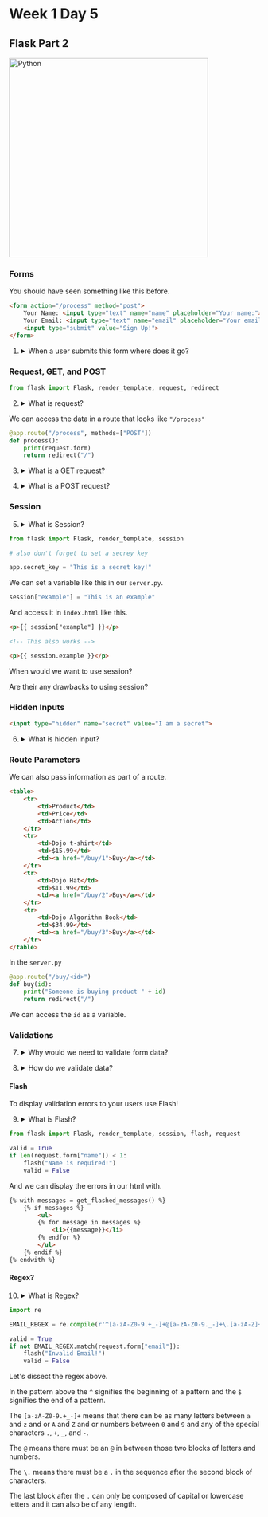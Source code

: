 # Week 1 Day 5

## Flask Part 2

<img src="http://flask.pocoo.org/static/logo/flask.png" alt="Python" width="400px">

### Forms

You should have seen something like this before.

```html
<form action="/process" method="post">
    Your Name: <input type="text" name="name" placeholder="Your name:"><br>
    Your Email: <input type="text" name="email" placeholder="Your email:"><br>
    <input type="submit" value="Sign Up!">
</form>
```

1. <details> 
    <summary>When a user submits this form where does it go?</summary>
    The form is submitted to the server.
</details>

### Request, GET, and POST

```python
from flask import Flask, render_template, request, redirect
```

2. <details> 
    <summary>What is request?</summary>
    Request is the HTTP request. We can use it to access the form data.
</details>

We can access the data in a route that looks like ```"/process"```

```python
@app.route("/process", methods=["POST"])
def process():
    print(request.form)
    return redirect("/")
```

3. <details> 
    <summary>What is a GET request?</summary>
    If we submit the form with a <code>method="get"</code> it will pass the form data through the url like <code>"localhost:5000/process?name=example&email=example@example.com"</code>. This is fine for a simple form like a search, but might be insecure if the form has a password or credit card number.
</details>

4. <details> 
    <summary>What is a POST request?</summary>
    If we submit the form with a <code>method="post"</code> it doesn't pass the form data in the url and instead sends it as part of the HTTP request. We can access this data in flask using <code>request.form</code>.
</details>

### Session

5. <details> 
    <summary>What is Session?</summary>
    Session is a variable we can store on the user's web browser and we can access in our <code>server.py</code> or in our templates. We can set session and access session as if it were a dictionary.
</details>

```python
from flask import Flask, render_template, session

# also don't forget to set a secrey key

app.secret_key = "This is a secret key!"
```

We can set a variable like this in our ```server.py```.

```python
session["example"] = "This is an example"
```

And access it in ```index.html``` like this.

```html
<p>{{ session["example"] }}</p>

<!-- This also works -->

<p>{{ session.example }}</p>
```

When would we want to use session?

Are their any drawbacks to using session?

### Hidden Inputs

```html
<input type="hidden" name="secret" value="I am a secret">
```

6. <details> 
    <summary>What is hidden input?</summary>
    Exactly what it sounds like, an input that isn't displayed in a form.
</details>

### Route Parameters

We can also pass information as part of a route.

```html
<table>
    <tr>
        <td>Product</td>
        <td>Price</td>
        <td>Action</td>
    </tr>
    <tr>
        <td>Dojo t-shirt</td>
        <td>$15.99</td>
        <td><a href="/buy/1">Buy</a></td>
    </tr>
    <tr>
        <td>Dojo Hat</td>
        <td>$11.99</td>
        <td><a href="/buy/2">Buy</a></td>
    </tr>
    <tr>
        <td>Dojo Algorithm Book</td>
        <td>$34.99</td>
        <td><a href="/buy/3">Buy</a></td>
    </tr>
</table>
```

In the ```server.py```

```python
@app.route("/buy/<id>")
def buy(id):
    print("Someone is buying product " + id)
    return redirect("/")
```

We can access the ```id``` as a variable.

### Validations

7. <details> 
    <summary>Why would we need to validate form data?</summary>
    To insure data that we might want to save into a database is correct or in the right format. Later we will use these same strategies to enable users to authenticate themselves to your application.
</details>

8. <details> 
    <summary>How do we validate data?</summary>
    Use lots of conditionals!
    <pre>
    valid = True
    if len(request.form["name"]) < 1:
        valid = False
    </pre>
</details>

#### Flash

To display validation errors to your users use Flash!

9. <details> 
    <summary>What is Flash?</summary>
    Flash is like a session variable that is only displayed to your user once. Then it dissapears in a <i>flash!</i>
</details>

```python
from flask import Flask, render_template, session, flash, request
```

```python
valid = True
if len(request.form["name"]) < 1:
    flash("Name is required!")
    valid = False
```

And we can display the errors in our html with.

```html
{% with messages = get_flashed_messages() %}
    {% if messages %}
        <ul>
        {% for message in messages %}
            <li>{{message}}</li>
        {% endfor %}
        </ul>
    {% endif %}
{% endwith %}
```

#### Regex?

10. <details> 
    <summary>What is Regex?</summary>
    Regex is short for Regular Expressions. It is a way we can find patterns in text or even search text.
</details>

```python
import re

EMAIL_REGEX = re.compile(r'^[a-zA-Z0-9.+_-]+@[a-zA-Z0-9._-]+\.[a-zA-Z]+$')
```

```python
valid = True
if not EMAIL_REGEX.match(request.form["email"]):
    flash("Invalid Email!")
    valid = False
```

Let's dissect the regex above.

In the pattern above the ```^``` signifies the beginning of a pattern and the ```$``` signifies the end of a pattern. 

The ```[a-zA-Z0-9.+_-]+``` means that there can be as many letters between ```a``` and ```z``` and or ```A``` and ```Z``` and or numbers between ```0``` and ```9``` and any of the special characters ```.```, ```+```, ```_```, and ```-```. 

The ```@``` means there must be an ```@``` in between those two blocks of letters and numbers. 

The ```\.``` means there must be a ```.``` in the sequence after the second block of characters. 

The last block after the ```.``` can only be composed of capital or lowercase letters and it can also be of any length.
